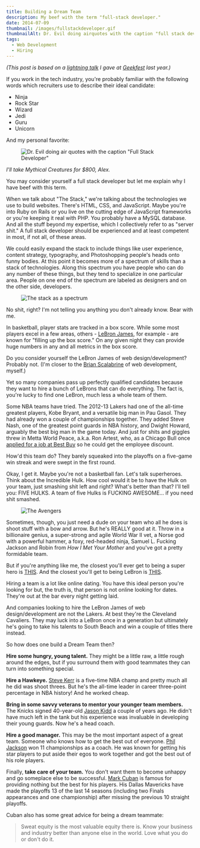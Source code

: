 ```yaml
---
title: Building a Dream Team
description: My beef with the term "full-stack developer."
date: 2014-07-09
thumbnail: /images/fullstackdeveloper.gif
thumbnailAlt: Dr. Evil doing airquotes with the caption "full stack developer"
tags:
  - Web Development
  - Hiring
---
```

*(This post is based on a [lightning talk](https://speakerdeck.com/peruvianiodl/building-a-dream-team) I gave at [Geekfest](https://meetup.com/Geekfest) last year.)*

If you work in the tech industry, you're probably familiar with the following words which recruiters use to describe their ideal candidate:

* Ninja
* Rock Star
* Wizard
* Jedi
* Guru
* Unicorn

And my personal favorite:

<figure>


![Dr. Evil doing air quotes with the caption "Full Stack Developer"](/images/fullstackdeveloper.gif)


</figure>

*I'll take Mythical Creatures for $800, Alex.*

You may consider yourself a full stack developer but let me explain why I have beef with this term.

When we talk about "The Stack," we're talking about the technologies we use to build websites. There's HTML, CSS, and JavaScript. Maybe you're into Ruby on Rails or you live on the cutting edge of JavaScript frameworks or you're keeping it real with PHP. You probably have a MySQL database. And all the stuff beyond my expertise, which I collectively refer to as "server shit." A full stack developer should be experienced and at least competent in most, if not all, of these areas.

We could easily expand the stack to include things like user experience, content strategy, typography, and Photoshopping people's heads onto funny bodies. At this point it becomes more of a spectrum of skills than a stack of technologies. Along this spectrum you have people who can do any number of these things, but they tend to specialize in one particular area. People on one end of the spectrum are labeled as designers and on the other side, developers.

<figure>


![The stack as a spectrum](/images/the-stack.jpg)


</figure>

No shit, right? I'm not telling you anything you don't already know. Bear with me.

In basketball, player stats are tracked in a box score. While some most players excel in a few areas, others - [LeBron James](http://en.wikipedia.org/wiki/LeBron_James), for example - are known for "filling up the box score." On any given night they can provide huge numbers in any and all metrics in the box score.

Do you consider yourself the LeBron James of web design/development? Probably not. (I'm closer to the [Brian Scalabrine](http://en.wikipedia.org/wiki/Brian_Scalabrine) of web development, myself.)

Yet so many companies pass up perfectly qualified candidates because they want to hire a bunch of LeBrons that can do everything. The fact is, you're lucky to find one LeBron, much less a whole team of them.

Some NBA teams have tried. The 2012-13 Lakers had one of the all-time greatest players, Kobe Bryant, and a versatile big man in Pau Gasol. They had already won a couple of championships together. They added Steve Nash, one of the greatest point guards in NBA history, and Dwight Howard, arguably the best big man in the game today. And just for shits and giggles threw in Metta World Peace, a.k.a. Ron Artest, who, as a Chicago Bull once [applied for a job at Best Buy](https://www.youtube.com/watch?v=NlLOiw0m2LY) so he could get the employee discount.

How'd this team do? They barely squeaked into the playoffs on a five-game win streak and were swept in the first round.

Okay, I get it. Maybe you're not a basketball fan. Let's talk superheroes. Think about the Incredible Hulk. How cool would it be to have the Hulk on your team, just smashing shit left and right? What's better than that? I'll tell you: FIVE HULKS. A team of five Hulks is FUCKING AWESOME... if you need shit smashed.

<figure>


![The Avengers](/images/avengers.jpg)


</figure>

Sometimes, though, you just need a dude on your team who all he does is shoot stuff with a bow and arrow. But he's REALLY good at it. Throw in a billionaire genius, a super-strong and agile World War II vet, a Norse god with a powerful hammer, a foxy, red-headed ninja, Samuel L. Fucking Jackson and Robin from *How I Met Your Mother* and you've got a pretty formidable team.

But if you're anything like me, the closest you'll ever get to being a super hero is [THIS](/images/italian-spiderman.jpg). And the closest you'll get to being LeBron is [THIS](/images/lebron2k.jpg).

Hiring a team is a lot like online dating. You have this ideal person you're looking for but, the truth is, that person is not online looking for dates. They're out at the bar every night getting laid.

And companies looking to hire the LeBron James of web design/development are not the Lakers. At best they're the Cleveland Cavaliers. They may luck into a LeBron once in a generation but ultimately he's going to take his talents to South Beach and win a couple of titles there instead.

So how does one build a Dream Team then?

**Hire some hungry, young talent.** They might be a little raw, a little rough around the edges, but if you surround them with good teammates they can turn into something special.

**Hire a Hawkeye.** [Steve Kerr](http://en.wikipedia.org/wiki/Steve_Kerr) is a five-time NBA champ and pretty much all he did was shoot threes. But he's the all-time leader in career three-point percentage in NBA history! And he worked cheap.

**Bring in some savvy veterans to mentor your younger team members.** The Knicks signed 40-year-old [Jason Kidd](http://en.wikipedia.org/wiki/Jason_Kidd) a couple of years ago. He didn't have much left in the tank but his experience was invaluable in developing their young guards. Now he's a head coach.

**Hire a good manager.** This may be the most important aspect of a great team. Someone who knows how to get the best out of everyone. [Phil Jackson](http://en.wikipedia.org/wiki/Phil_Jackson) won 11 championships as a coach. He was known for getting his star players to put aside their egos to work together and got the best out of his role players.

Finally, **take care of your team.** You don't want them to become unhappy and go someplace else to be successful. [Mark Cuban](http://en.wikipedia.org/wiki/Mark_Cuban) is famous for providing nothing but the best for his players. His Dallas Mavericks have made the playoffs 13 of the last 14 seasons (including two Finals appearances and one championship) after missing the previous 10 straight playoffs.

Cuban also has some great advice for being a dream teammate:

> Sweat equity is the most valuable equity there is. Know your business and industry better than anyone else in the world. Love what you do or don't do it.